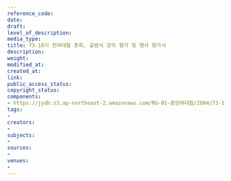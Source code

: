 ```yaml
---
reference_code: 
date: 
draft: 
level_of_description: 
media_type: 
title: 73-10기 전여대협 총회, 출범식 강의 평가 및 행사 평가서
description: 
weight: 
modified_at: 
created_at: 
link: 
public_access_status: 
copyright_status: 
components:
- https://jydh.s3.ap-northeast-2.amazonaws.com/RG-01-중앙여대협/2004/73-10기+전여대협+총회,+출범식+강의+평가+및+행사+평가서.pdf
tags:
- 
creators:
- 
subjects:
- 
sources:
- 
venues:
- 
---
```

